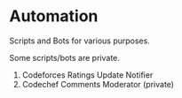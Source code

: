 # Automation
Scripts and Bots for various purposes.   

Some scripts/bots are private.

1) Codeforces Ratings Update Notifier
2) Codechef Comments Moderator (private)
